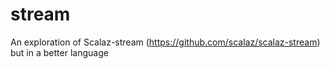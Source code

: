 stream
======

An exploration of Scalaz-stream (https://github.com/scalaz/scalaz-stream) but in a better language
